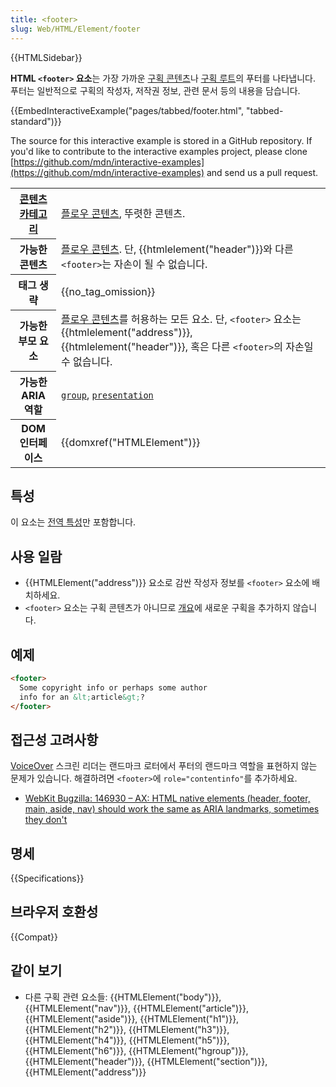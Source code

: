 ```yaml
---
title: <footer>
slug: Web/HTML/Element/footer
---
```


{{HTMLSidebar}}

**HTML `<footer>` 요소**는 가장 가까운 [구획 콘텐츠](/ko/docs/Web/HTML/HTML5_문서의_섹션과_윤곽)나 [구획 루트](/ko/docs/Web/HTML/HTML5_문서의_섹션과_윤곽)의 푸터를 나타냅니다. 푸터는 일반적으로 구획의 작성자, 저작권 정보, 관련 문서 등의 내용을 담습니다.

{{EmbedInteractiveExample("pages/tabbed/footer.html", "tabbed-standard")}}

The source for this interactive example is stored in a GitHub repository. If you'd like to contribute to the interactive examples project, please clone [https://github.com/mdn/interactive-examples](https://github.com/mdn/interactive-examples) and send us a pull request.

<table class="properties">
  <tbody>
    <tr>
      <th scope="row">
        <a
          href="/ko/docs/Web/Guide/HTML/%EC%BB%A8%ED%85%90%ED%8A%B8_%EC%B9%B4%ED%85%8C%EA%B3%A0%EB%A6%AC"
          >콘텐츠 카테고리</a
        >
      </th>
      <td>
        <a href="/ko/docs/Web/Guide/HTML/컨텐트_카테고리#플로우_콘텐츠"
          >플로우 콘텐츠</a
        >, 뚜렷한 콘텐츠.
      </td>
    </tr>
    <tr>
      <th scope="row">가능한 콘텐츠</th>
      <td>
        <a
          href="/ko/docs/Web/Guide/HTML/컨텐트_카테고리#플로우_콘텐츠"
          title="HTML/Content categories#Flow content"
          >플로우 콘텐츠</a
        >. 단, {{htmlelement("header")}}와 다른
        <code>&#x3C;footer></code>는 자손이 될 수 없습니다.
      </td>
    </tr>
    <tr>
      <th scope="row">태그 생략</th>
      <td>{{no_tag_omission}}</td>
    </tr>
    <tr>
      <th scope="row">가능한 부모 요소</th>
      <td>
        <a
          href="/ko/docs/Web/Guide/HTML/컨텐트_카테고리#플로우_콘텐츠"
          title="HTML/Content categories#Flow content"
          >플로우 콘텐츠</a
        >를 허용하는 모든 요소. 단, <code>&#x3C;footer></code> 요소는
        {{htmlelement("address")}}, {{htmlelement("header")}},
        혹은 다른 <code>&#x3C;footer></code>의 자손일 수 없습니다.
      </td>
    </tr>
    <tr>
      <th scope="row">가능한 ARIA 역할</th>
      <td>
        <a href='/ko/docs/Web/Accessibility/ARIA/Roles/group_role'><code>group</code></a>, <a href='/ko/docs/Web/Accessibility/ARIA/Roles/presentation_role'><code>presentation</code></a>
      </td>
    </tr>
    <tr>
      <th scope="row">DOM 인터페이스</th>
      <td>{{domxref("HTMLElement")}}</td>
    </tr>
  </tbody>
</table>

## 특성

이 요소는 [전역 특성](/ko/docs/Web/HTML/Global_attributes)만 포함합니다.

## 사용 일람

- {{HTMLElement("address")}} 요소로 감싼 작성자 정보를 `<footer>` 요소에 배치하세요.
- `<footer>` 요소는 구획 콘텐츠가 아니므로 [개요](/ko/docs/Web/HTML/HTML5_%EB%AC%B8%EC%84%9C%EC%9D%98_%EC%84%B9%EC%85%98%EA%B3%BC_%EC%9C%A4%EA%B3%BD)에 새로운 구획을 추가하지 않습니다.

## 예제

```html
<footer>
  Some copyright info or perhaps some author
  info for an &lt;article&gt;?
</footer>
```

## 접근성 고려사항

[VoiceOver](https://help.apple.com/voiceover/mac) 스크린 리더는 랜드마크 로터에서 푸터의 랜드마크 역할을 표현하지 않는 문제가 있습니다. 해결하려면 `<footer>`에 `role="contentinfo"`를 추가하세요.

- [WebKit Bugzilla: 146930 – AX: HTML native elements (header, footer, main, aside, nav) should work the same as ARIA landmarks, sometimes they don't](https://bugs.webkit.org/show_bug.cgi?id=146930)

## 명세

{{Specifications}}

## 브라우저 호환성

{{Compat}}

## 같이 보기

- 다른 구획 관련 요소들: {{HTMLElement("body")}}, {{HTMLElement("nav")}}, {{HTMLElement("article")}}, {{HTMLElement("aside")}}, {{HTMLElement("h1")}}, {{HTMLElement("h2")}}, {{HTMLElement("h3")}}, {{HTMLElement("h4")}}, {{HTMLElement("h5")}}, {{HTMLElement("h6")}}, {{HTMLElement("hgroup")}}, {{HTMLElement("header")}}, {{HTMLElement("section")}}, {{HTMLElement("address")}}
